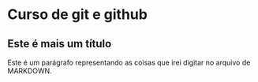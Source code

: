 # Curso de git e github
## Este é mais um título

Este é um parágrafo representando as coisas que irei digitar no arquivo de MARKDOWN.
